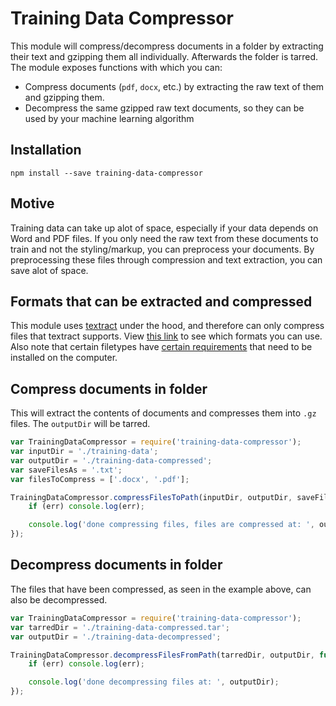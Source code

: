 Training Data Compressor
========================

This module will compress/decompress documents in a folder by extracting their text and gzipping them all individually. Afterwards the folder is tarred. The module exposes functions with which you can:

* Compress documents (`pdf`, `docx`, etc.) by extracting the raw text of them and gzipping them.
* Decompress the same gzipped raw text documents, so they can be used by your machine learning algorithm

## Installation
    npm install --save training-data-compressor

## Motive
Training data can take up alot of space, especially if your data depends on Word and PDF files.
If you only need the raw text from these documents to train and not the styling/markup, you can preprocess your documents.
By preprocessing these files through compression and text extraction, you can save alot of space.

## Formats that can be extracted and compressed
This module uses [textract](https://github.com/dbashford/textract) under the hood, and therefore can only compress files that textract supports.
View [this link](https://github.com/dbashford/textract#currently-extracts) to see which formats you can use.
Also note that certain filetypes have [certain requirements](https://github.com/dbashford/textract#extraction-requirements) that need to be installed on the computer. 


## Compress documents in folder
This will extract the contents of documents and compresses them into `.gz` files.
The `outputDir` will be tarred.

``` javascript
var TrainingDataCompressor = require('training-data-compressor');
var inputDir = './training-data';
var outputDir = './training-data-compressed';
var saveFilesAs = '.txt';
var filesToCompress = ['.docx', '.pdf'];

TrainingDataCompressor.compressFilesToPath(inputDir, outputDir, saveFilesAs, filesToCompress, function (err) {
    if (err) console.log(err);

    console.log('done compressing files, files are compressed at: ', outputDir + '.tar');
});
```

## Decompress documents in folder
The files that have been compressed, as seen in the example above, can also be decompressed.

``` javascript
var TrainingDataCompressor = require('training-data-compressor');
var tarredDir = './training-data-compressed.tar';
var outputDir = './training-data-decompressed';

TrainingDataCompressor.decompressFilesFromPath(tarredDir, outputDir, function (err) {
    if (err) console.log(err);

    console.log('done decompressing files at: ', outputDir);
});
```
